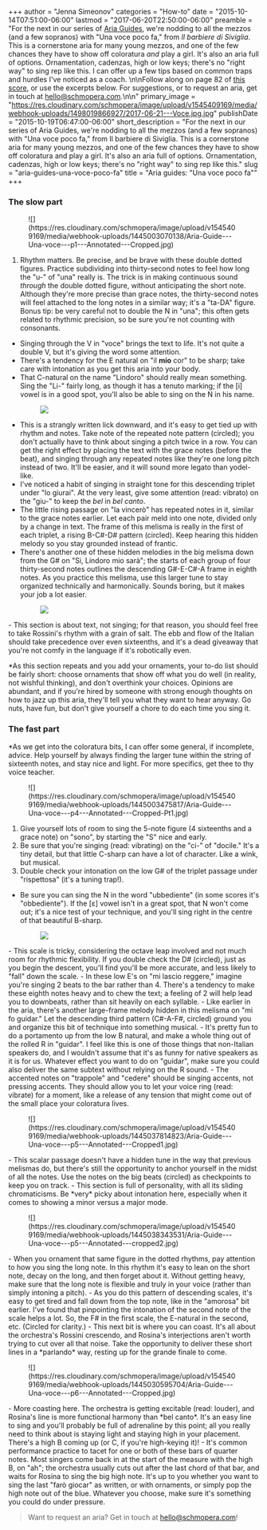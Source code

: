 +++
author = "Jenna Simeonov"
categories = "How-to"
date = "2015-10-14T07:51:00-06:00"
lastmod = "2017-06-20T22:50:00-06:00"
preamble = "For the next in our series of [Aria Guides](/aria-guides-the-counts-aria/), we're nodding to all the mezzos (and a few sopranos) with \"Una voce poco fa,\" from *Il barbiere di Siviglia*. This is a cornerstone aria for many young mezzos, and one of the few chances they have to show off coloratura *and* play a girl. It's also an aria full of options. Ornamentation, cadenzas, high or low keys; there's no \"right way\" to sing rep like this. I can offer up a few tips based on common traps and hurdles I've noticed as a coach. \n\nFollow along on page 82 of [this score](http://javanese.imslp.info/files/imglnks/usimg/1/1a/IMSLP41530-PMLP07237-Rossini-BarbiereVSlucca.pdf), or use the excerpts below. For suggestions, or to request an aria, get in touch at [hello@schmopera.com](mailto:hello@schmopera.com).\n\n"
primary_image = "https://res.cloudinary.com/schmopera/image/upload/v1545409169/media/webhook-uploads/1498019866927/2017-06-21---Voce.jpg.jpg"
publishDate = "2015-10-19T06:47:00-06:00"
short_description = "For the next in our series of Aria Guides, we&#039;re nodding to all the mezzos (and a few sopranos) with &quot;Una voce poco fa,&quot; from Il barbiere di Siviglia. This is a cornerstone aria for many young mezzos, and one of the few chances they have to show off coloratura and play a girl. It&#039;s also an aria full of options. Ornamentation, cadenzas, high or low keys; there&#039;s no &quot;right way&quot; to sing rep like this."
slug = "aria-guides-una-voce-poco-fa"
title = "Aria guides: &quot;Una voce poco fa&quot;"
+++

### The slow part

<figure data-type="image">
![](https://res.cloudinary.com/schmopera/image/upload/v1545409169/media/webhook-uploads/1445003070138/Aria-Guide---Una-voce---p1---Annotated---Cropped.jpg)
</figure>

1. Rhythm matters. Be precise, and be brave with these double dotted figures. Practice subdividing into thirty-second notes to feel how long the "u-" of "una" really is. The trick is in making continuous sound *through* the double dotted figure, without anticipating the short note. Although they're more precise than grace notes, the thirty-second notes will feel attached to the long notes in a similar way; it's a "ta-DA" figure. Bonus tip: be very careful not to double the N in "una"; this often gets related to rhythmic precision, so be sure you're not counting with consonants.
- Singing through the V in "voce" brings the text to life. It's not quite a double V, but it's giving the word some attention.
- There's a tendency for the E natural on "il **mio** cor" to be sharp; take care with intonation as you get this aria into your body.
- That C-natural on the name "Lindoro" should really mean something. Sing the "Li-" fairly long, as though it has a tenuto marking; if the [i] vowel is in a good spot, you'll also be able to sing on the N in his name.<figure data-type="image">
![](https://res.cloudinary.com/schmopera/image/upload/v1545409169/media/webhook-uploads/1445003139199/Aria-Guide---Una-voce---p2---Annotated---Cropped.jpg)
</figure>

- This is a strangly written lick downward, and it's easy to get tied up with rhythm and notes. Take note of the repeated note pattern (circled); you don't actually have to think about singing a pitch twice in a row. You can get the right effect by placing the text with the grace notes (before the beat), and singing through any repeated notes like they're one long pitch instead of two. It'll be easier, and it will sound more legato than yodel-like.
- I've noticed a habit of singing in straight tone for this descending triplet under "lo giurai". At the very least, give some attention (read: vibrato) on the "giu-" to keep the *bel* in *bel canto*.
- The little rising passage on "la vincerò" has repeated notes in it, similar to the grace notes earlier. Let each pair meld into one note, divided only by a change in text. The frame of this melisma is really in the first of each triplet, a rising B-C#-D# pattern (circled). Keep hearing this hidden melody so you stay grounded instead of frantic.
- There's another one of these hidden melodies in the big melisma down from the G# on "Si, Lindoro mio sarà"; the starts of each group of four thirty-second notes outlines the descending G#-E-C#-A frame in eighth notes. As you practice this melisma, use this larger tune to stay organized technically and harmonically. Sounds boring, but it makes your job a lot easier.<figure data-type="image">
![](https://res.cloudinary.com/schmopera/image/upload/v1545409169/media/webhook-uploads/1445003216808/Aria-Guide---Una-voce---p2---Annotated---Cropped2.jpg)
</figure> 
- This section is about text, not singing; for that reason, you should feel free to take Rossini's rhythm with a grain of salt. The ebb and flow of the Italian should take precedence over even sixteenths, and it's a dead giveaway that you're not comfy in the language if it's robotically even.

\*As this section repeats and you add your ornaments, your to-do list should be fairly short: choose ornaments that show off what you do well (in reality, not wishful thinking), and don't overthink your choices. Opinions are abundant, and if you're hired by someone with strong enough thoughts on how to jazz up this aria, they'll tell you what they want to hear anyway. Go nuts, have fun, but don't give yourself a chore to do each time you sing it.

### The fast part

\*As we get into the coloratura bits, I can offer some general, if incomplete, advice. Help yourself by always finding the larger tune within the string of sixteenth notes, and stay nice and light. For more specifics, get thee to thy voice teacher.


<figure data-type="image">
![](https://res.cloudinary.com/schmopera/image/upload/v1545409169/media/webhook-uploads/1445003475817/Aria-Guide---Una-voce---p4---Annotated---Cropped-Pt1.jpg)
</figure>

1. Give yourself lots of room to sing the 5-note figure (4 sixteenths and a grace note) on "sono", by starting the "S" nice and early.
2. Be sure that you're singing (read: vibrating) on the "ci-" of "docile." It's a tiny detail, but that little C-sharp can have a lot of character. Like a wink, but musical.
3. Double check your intonation on the low G# of the triplet passage under "rispettosa" (it's a tuning trap!).
- Be sure you can sing the N in the word "ubbediente" (in some scores it's "obbediente"). If the [ɛ] vowel isn't in a great spot, that N won't come out; it's a nice test of your technique, and you'll sing right in the centre of that beautiful B-sharp.<figure data-type="image">
![](https://res.cloudinary.com/schmopera/image/upload/v1545409169/media/webhook-uploads/1445003272272/Aria-Guide---Una-voce---p4---Annotated---CroppedPt2.jpg)
</figure>
- This scale is tricky, considering the octave leap involved and not much room for rhythmic flexibility. If you double check the D# (circled), just as you begin the descent, you'll find you'll be more accurate, and less likely to "fall" down the scale.
- In these low E's on "mi lascio reggere," imagine you're singing 2 beats to the bar rather than 4. There's a tendency to make these eighth notes heavy and to chew the text; a feeling of 2 will help lead you to downbeats, rather than sit heavily on each syllable.
- Like earlier in the aria, there's another large-frame melody hidden in this melisma on "mi fo guidar." Let the descending third pattern (C#-A-F#, circled) ground you and organize this bit of technique into something musical.
- It's pretty fun to do a portamento up from the low B natural, and make a whole thing out of the rolled R in "guidar". I feel like this is one of those things that non-Italian speakers do, and I wouldn't assume that it's as funny for native speakers as it is for us. Whatever effect you want to do on "guidar", make sure you could also deliver the same subtext without relying on the R sound.
- The accented notes on "trappole" and "cedere" should be singing accents, not pressing accents. They should allow you to let your voice ring (read: vibrate) for a moment, like a release of any tension that might come out of the small place your coloratura lives.
<figure data-type="image">
![](https://res.cloudinary.com/schmopera/image/upload/v1545409169/media/webhook-uploads/1445037814823/Aria-Guide---Una-voce---p5---Annotated---Cropped1.jpg)
</figure>
- This scalar passage doesn't have a hidden tune in the way that previous melismas do, but there's still the opportunity to anchor yourself in the midst of all the notes. Use the notes on the big beats (circled) as checkpoints to keep you on track.
- This section is full of personality, with all its sliding chromaticisms. Be *very* picky about intonation here, especially when it comes to showing a minor versus a major mode.<figure data-type="image">![](https://res.cloudinary.com/schmopera/image/upload/v1545409169/media/webhook-uploads/1445038343531/Aria-Guide---Una-voce---p5---Annotated---cropped2.jpg)</figure>
- When you ornament that same figure in the dotted rhythms, pay attention to how you sing the long note. In this rhythm it's easy to lean on the short note, decay on the long, and then forget about it. Without getting heavy, make sure that the long note is flexible and truly in your voice (rather than simply intoning a pitch). 
- As you do this pattern of descending scales, it's easy to get tired and fall down from the top note, like in the "amorosa" bit earlier. I've found that pinpointing the intonation of the second note of the scale helps a lot. So, the F# in the first scale, the E-natural in the second, etc. (Circled for clarity.)
- This next bit is where you can coast. It's all about the orchestra's Rossini crescendo, and Rosina's interjections aren't worth trying to cut over all that noise. Take the opportunity to deliver these short lines in a *parlando* way, resting up for the grande finale to come. <figure data-type="image">![](https://res.cloudinary.com/schmopera/image/upload/v1545409169/media/webhook-uploads/1445030595704/Aria-Guide---Una-voce---p6---Annotated---Cropped.jpg) </figure>
- More coasting here. The orchestra is getting excitable (read: louder), and Rosina's line is more functional harmony than *bel canto*. It's an easy line to sing and you'll probably be full of adrenaline by this point; all you really need to think about is staying light and staying high in your placement. There's a high B coming up (or C, if you're high-keying it)!
- It's common performance practice to tacet for one or both of these bars of quarter notes. Most singers come back in at the start of the measure with the high B, on "ah"; the orchestra usually cuts out after the last chord of that bar, and waits for Rosina to sing the big high note. It's up to you whether you want to sing the last "farò giocar" as written, or with ornaments, or simply pop the high note out of the blue. Whatever you choose, make sure it's something you could do under pressure.

>Want to request an aria? Get in touch at [hello@schmopera.com](mailto:hello@schmopera.com)!
